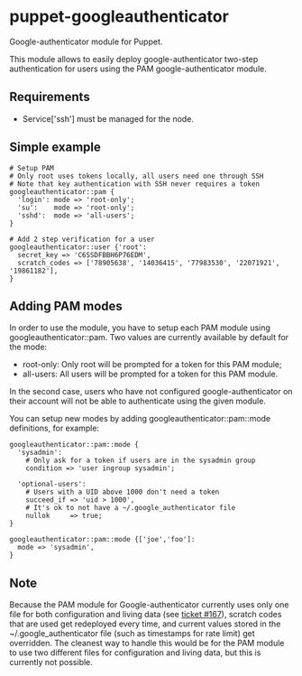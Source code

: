 puppet-googleauthenticator
===========================

Google-authenticator module for Puppet.

This module allows to easily deploy google-authenticator two-step authentication for users using the PAM google-authenticator module.


Requirements
------------

* Service['ssh'] must be managed for the node.

Simple example
--------------

    # Setup PAM
    # Only root uses tokens locally, all users need one through SSH
    # Note that key authentication with SSH never requires a token
    googleauthenticator::pam {
      'login': mode => 'root-only';
      'su':    mode => 'root-only';
      'sshd':  mode => 'all-users';
    }

    # Add 2 step verification for a user
    googleauthenticator::user {'root':
      secret_key => 'C6SSDFBBH6P76EDM',
      scratch_codes => ['78905638', '14036415', '77983530', '22071921', '19861182'],
    }


Adding PAM modes
----------------

In order to use the module, you have to setup each PAM module using googleauthenticator::pam. Two values are currently available by default for the mode:

* root-only: Only root will be prompted for a token for this PAM module;
* all-users: All users will be prompted for a token for this PAM module.

In the second case, users who have not configured google-authenticator on their account will not be able to authenticate using the given module.

You can setup new modes by adding googleauthenticator::pam::mode definitions, for example:

    googleauthenticator::pam::mode {
      'sysadmin':
        # Only ask for a token if users are in the sysadmin group
        condition => 'user ingroup sysadmin';

      'optional-users':
        # Users with a UID above 1000 don't need a token
        succeed_if => 'uid > 1000',
        # It's ok to not have a ~/.google_authenticator file
        nullok     => true;
    }

    googleauthenticator::pam::mode {['joe','foo']:
      mode => 'sysadmin',
    }

Note
----

Because the PAM module for Google-authenticator currently uses only one file for both configuration and living data (see [ticket #167](http://code.google.com/p/google-authenticator/issues/detail?id=167)), scratch codes that are used get redeployed every time, and current values stored in the ~/.google_authenticator file (such as timestamps for rate limit) get overridden. The cleanest way to handle this would be for the PAM module to use two different files for configuration and living data, but this is currently not possible.

